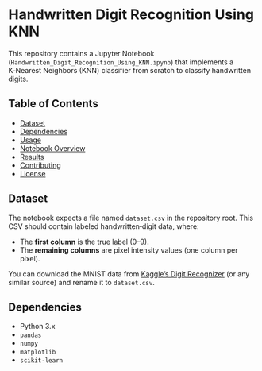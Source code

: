 # Handwritten Digit Recognition Using KNN

This repository contains a Jupyter Notebook (`Handwritten_Digit_Recognition_Using_KNN.ipynb`) that implements a K‑Nearest Neighbors (KNN) classifier from scratch to classify handwritten digits.

## Table of Contents

- [Dataset](#dataset)  
- [Dependencies](#dependencies)  
- [Usage](#usage)  
- [Notebook Overview](#notebook-overview)  
- [Results](#results)  
- [Contributing](#contributing)  
- [License](#license)  

## Dataset

The notebook expects a file named `dataset.csv` in the repository root. This CSV should contain labeled handwritten‑digit data, where:

- The **first column** is the true label (0–9).  
- The **remaining columns** are pixel intensity values (one column per pixel).

You can download the MNIST data from [Kaggle’s Digit Recognizer](https://www.kaggle.com/c/digit-recognizer/data) (or any similar source) and rename it to `dataset.csv`.

## Dependencies

- Python 3.x  
- `pandas`  
- `numpy`  
- `matplotlib`  
- `scikit-learn`  


